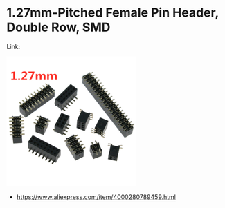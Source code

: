# 1.27mm-Pitched Female Pin Header, Double Row, SMD

Link:

<img src="./female_smd.jpg" width="300px" />

- https://www.aliexpress.com/item/4000280789459.html